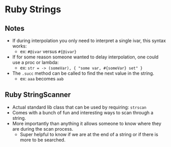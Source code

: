 # Ruby Strings

## Notes

* If during interpolation you only need to interpret a single ivar, this syntax works:
  * ex: `#@ivar` versus `#{@ivar}`
* If for some reason someone wanted to delay interpolation, one could use a proc or lambda:
  * ex: `str = -> (someVar), { "some var, #{someVar} set" }`
* The `.succ` method can be called to find the next value in the string.
  * ex: `aaa` becomes `aab`

## Ruby StringScanner

* Actual standard lib class that can be used by requiring: `strscan`
* Comes with a bunch of fun and interesting ways to scan through a string.
* More importantly than anything it allows someone to know where they are during the scan process.
  * Super helpful to know if we are at the end of a string or if there is more to be searched.

